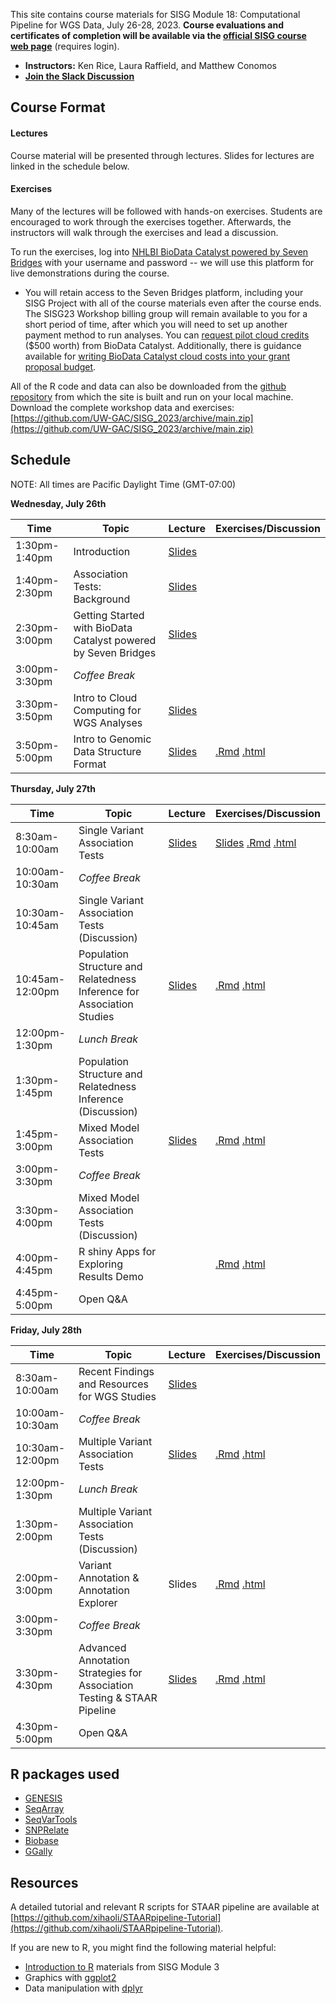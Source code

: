 This site contains course materials for SISG Module 18: Computational Pipeline for WGS Data, July 26-28, 2023. **Course evaluations and certificates of completion will be available via the [official SISG course web page](https://si.biostat.washington.edu/institutes/sisg/SM2318)** (requires login).

- **Instructors:** Ken Rice, Laura Raffield, and Matthew Conomos
- **[Join the Slack Discussion](https://uwbiostatisticssisg.slack.com/archives/C05EAUXKLUT)**

## Course Format

#### Lectures
Course material will be presented through lectures. Slides for lectures are linked in the schedule below.

#### Exercises
Many of the lectures will be followed with hands-on exercises. Students are encouraged to work through the exercises together. Afterwards, the instructors will walk through the exercises and lead a discussion.

To run the exercises, log into [NHLBI BioData Catalyst powered by Seven Bridges](https://platform.sb.biodatacatalyst.nhlbi.nih.gov) with your username and password -- we will use this platform for live demonstrations during the course.

- You will retain access to the Seven Bridges platform, including your SISG Project with all of the course materials even after the course ends. The SISG23 Workshop billing group will remain available to you for a short period of time, after which you will need to set up another payment method to run analyses. You can [request pilot cloud credits](https://biodatacatalyst.nhlbi.nih.gov/resources/cloud-credits) ($500 worth) from BioData Catalyst. Additionally, there is guidance available for [writing BioData Catalyst cloud costs into your grant proposal budget](https://bdcatalyst.gitbook.io/biodata-catalyst-documentation/written-documentation/getting-started/writing-biodata-catalyst-into-a-grant-proposal). 

All of the R code and data can also be downloaded from the [github repository](https://github.com/UW-GAC/SISG_2023) from which the site is built and run on your local machine. Download the complete workshop data and exercises: [https://github.com/UW-GAC/SISG_2023/archive/main.zip](https://github.com/UW-GAC/SISG_2023/archive/main.zip)


## Schedule

NOTE: All times are Pacific Daylight Time (GMT-07:00)

**Wednesday, July 26th**

| Time | Topic | Lecture | Exercises/Discussion |
| --- | --- | --- | --- |
| 1:30pm-1:40pm | Introduction | [Slides](https://docs.google.com/presentation/d/1BNGORJg6zPxQXQTt2Mdza_oIVjGMs4vCgdqdHICDw7E/preview?slide=id.p) | |
| 1:40pm-2:30pm | Association Tests: Background | [Slides](https://drive.google.com/file/d/1AOCXrMpmUWErQt3BhXVM1ePGOJxvgruz/view?usp=drive_link) | |
| 2:30pm-3:00pm | Getting Started with BioData Catalyst powered by Seven Bridges | [Slides](https://docs.google.com/presentation/d/1F5LznutVHVKirsvDFurh_S1aCbNHHQhCC5JPK_0_1EY/preview?slide=id.p) | |
| 3:00pm-3:30pm | _Coffee Break_ | | |
| 3:30pm-3:50pm | Intro to Cloud Computing for WGS Analyses | [Slides](https://docs.google.com/presentation/d/1qoDoRpUvMyPtB1Y-Z9CzBHbk2wDWtsloVvD_eNDy_Uc/preview?slide=id.p) | |
| 3:50pm-5:00pm | Intro to Genomic Data Structure Format | [Slides](https://drive.google.com/file/d/1o2k1L5J961pTDNvLxlhK8cfmtUKDjuNl/view?usp=drive_link) | [.Rmd](https://github.com/UW-GAC/SISG_2023/blob/main/01_gds_intro.Rmd) [.html](https://htmlpreview.github.io/?https://github.com/UW-GAC/SISG_2023/blob/main/01_gds_intro.html) |


**Thursday, July 27th**

| Time | Topic | Lecture | Exercises/Discussion |
| --- | --- | --- | --- |
| 8:30am-10:00am | Single Variant Association Tests | [Slides](https://drive.google.com/file/d/1AOCXrMpmUWErQt3BhXVM1ePGOJxvgruz/view?usp=drive_link) | [Slides](https://drive.google.com/file/d/1m2AT0qd04H1Z28qXlc9Miec2eGIZ22k6/view?usp=drive_link) [.Rmd](https://github.com/UW-GAC/SISG_2023/blob/main/02_single_variant_tests.Rmd) [.html](https://htmlpreview.github.io/?https://github.com/UW-GAC/SISG_2023/blob/main/02_single_variant_tests.html) |
| 10:00am-10:30am | _Coffee Break_ | | |
| 10:30am-10:45am | Single Variant Association Tests (Discussion) | | |
| 10:45am-12:00pm | Population Structure and Relatedness Inference for Association Studies | [Slides](https://drive.google.com/file/d/1rbcL7R3hut5OsEpB_e8Om1gdTXdQdGoJ/view?usp=drive_link) | [.Rmd](https://github.com/UW-GAC/SISG_2023/blob/main/03_pop_structure_relatedness.Rmd) [.html](https://htmlpreview.github.io/?https://github.com/UW-GAC/SISG_2023/blob/main/03_pop_structure_relatedness.html) |
| 12:00pm-1:30pm | _Lunch Break_ | | |
| 1:30pm-1:45pm | Population Structure and Relatedness Inference (Discussion) | | |
| 1:45pm-3:00pm | Mixed Model Association Tests | [Slides](https://drive.google.com/file/d/1WAcNmiPcWYxzy5BeNKJybKFpj0G_BoKE/view?usp=drive_link) | [.Rmd](https://github.com/UW-GAC/SISG_2023/blob/main/04_mixed_models.Rmd) [.html](https://htmlpreview.github.io/?https://github.com/UW-GAC/SISG_2023/blob/main/04_mixed_models.html) |
| 3:00pm-3:30pm | _Coffee Break_ | | |
| 3:30pm-4:00pm | Mixed Model Association Tests (Discussion) |
| 4:00pm-4:45pm | R shiny Apps for Exploring Results Demo | | [.Rmd](https://github.com/UW-GAC/SISG_2023/blob/main/05_exploring_association_results.Rmd) [.html](https://htmlpreview.github.io/?https://github.com/UW-GAC/SISG_2023/blob/main/05_exploring_association_results.html) |
| 4:45pm-5:00pm | Open Q&A | | |

**Friday, July 28th**

| Time | Topic | Lecture | Exercises/Discussion |
| --- | --- | --- | --- |
| 8:30am-10:00am | Recent Findings and Resources for WGS Studies | [Slides](https://drive.google.com/file/d/1WXUk6tKx8QFvw7p0F-rsLkd7wozDhAfe/view?usp=drive_link) | |
| 10:00am-10:30am | _Coffee Break_ | | |
| 10:30am-12:00pm | Multiple Variant Association Tests | [Slides](https://drive.google.com/file/d/1AOCXrMpmUWErQt3BhXVM1ePGOJxvgruz/view?usp=drive_link) | [.Rmd](https://github.com/UW-GAC/SISG_2023/blob/main/07_aggregate_tests.Rmd) [.html](https://htmlpreview.github.io/?https://github.com/UW-GAC/SISG_2023/blob/main/07_aggregate_tests.html) |
| 12:00pm-1:30pm | _Lunch Break_ | | |
| 1:30pm-2:00pm | Multiple Variant Association Tests (Discussion) | | |
| 2:00pm-3:00pm | Variant Annotation & Annotation Explorer | Slides | [.Rmd](https://github.com/UW-GAC/SISG_2023/blob/main/06_annotation_explorer.Rmd) [.html](https://htmlpreview.github.io/?https://github.com/UW-GAC/SISG_2023/blob/main/06_annotation_explorer.html) |
| 3:00pm-3:30pm | _Coffee Break_ | | |
| 3:30pm-4:30pm | Advanced Annotation Strategies for Association Testing & STAAR Pipeline | [Slides](https://docs.google.com/presentation/d/1Apc7JrJCvwei5iaCS8O5uX9j-UUIHM46/preview?slide=id.p1) | [.Rmd](https://github.com/UW-GAC/SISG_2023/blob/main/08_STAAR.Rmd) [.html](https://htmlpreview.github.io/?https://github.com/UW-GAC/SISG_2023/blob/main/08_STAAR.html) |
| 4:30pm-5:00pm | Open Q&A | | |

## R packages used

- [GENESIS](http://bioconductor.org/packages/release/bioc/html/GENESIS.html)
- [SeqArray](http://bioconductor.org/packages/release/bioc/html/SeqArray.html)
- [SeqVarTools](http://bioconductor.org/packages/release/bioc/html/SeqVarTools.html)
- [SNPRelate](http://bioconductor.org/packages/release/bioc/html/SNPRelate.html)
- [Biobase](https://bioconductor.org/packages/release/bioc/html/Biobase.html)
- [GGally](https://cran.r-project.org/web/packages/GGally)


## Resources

A detailed tutorial and relevant R scripts for STAAR pipeline are available at [https://github.com/xihaoli/STAARpipeline-Tutorial](https://github.com/xihaoli/STAARpipeline-Tutorial).

If you are new to R, you might find the following material helpful:

- [Introduction to R](http://faculty.washington.edu/kenrice/rintro/) materials from SISG Module 3
- Graphics with [ggplot2](https://ggplot2.tidyverse.org/)
- Data manipulation with [dplyr](http://dplyr.tidyverse.org/)
